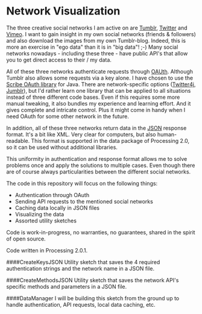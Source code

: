 Network Visualization
================

The three creative social networks I am active on are [Tumblr](http://artandcode.tumblr.com/),
[Twitter](https://twitter.com/AmnonOwed) and [Vimeo](http://vimeo.com/amnon).
I want to gain insight in my own social networks (friends & followers) and also download the images from my own Tumblr-blog.
Indeed, this is more an exercise in "ego data" than it is in "big data"! ;-)
Many social networks nowadays - including these three - have public API's that allow you to get direct access to their / my data.

All of these three networks authenticate requests through [OAUth](http://oauth.net/).
Although Tumblr also allows some requests via a key alone.
I have chosen to use the [Scribe OAuth library](https://github.com/fernandezpablo85/scribe-java) for Java.
There are network-specific options ([Twitter4j](http://twitter4j.org/en/index.html), [Jumblr](https://github.com/tumblr/jumblr)),
but I'd rather learn one library that can be applied to all situations instead of three different code bases.
Even if this requires some more manual tweaking, it also bundles my experience and learning effort.
And it gives complete and intricate control. Plus it might come in handy when I need OAuth for some other network in the future.

In addition, all of these three networks return data in the [JSON](http://www.json.org/) response format.
It's a bit like XML. Very clear for computers, but also human-readable.
This format is supported in the data package of Processing 2.0, so it can be used without additional libraries.

This uniformity in authentication and response format allows me to solve problems once and apply the solutions to multiple cases.
Even though there are of course always particularities between the different social networks.

The code in this repository will focus on the following things:

- Authentication through OAuth
- Sending API requests to the mentioned social networks
- Caching data locally in JSON files
- Visualizing the data
- Assorted utility sketches

Code is work-in-progress, no warranties, no guarantees, shared in the spirit of open source.

Code written in Processing 2.0.1.

####CreateKeysJSON
Utility sketch that saves the 4 required authentication strings and the network name in a JSON file.

####CreateMethodsJSON
Utility sketch that saves the network API's specific methods and parameters in a JSON file.

####DataManager
I will be building this sketch from the ground up to handle authentication, API requests, local data caching, etc.
